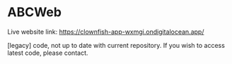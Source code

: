# ABCWeb

Live website link: https://clownfish-app-wxmgi.ondigitalocean.app/

[legacy] code, not up to date with current repository. If you wish to access latest code, please contact.
